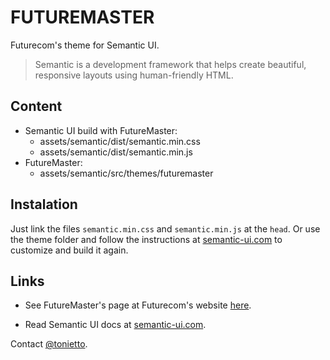 # FUTUREMASTER #

Futurecom's theme for Semantic UI.

> Semantic is a development framework that helps create beautiful, responsive layouts using human-friendly HTML.

## Content ##

* Semantic UI build with FutureMaster:
    * assets/semantic/dist/semantic.min.css
    * assets/semantic/dist/semantic.min.js
* FutureMaster:
    * assets/semantic/src/themes/futuremaster

## Instalation ##

Just link the files `semantic.min.css` and `semantic.min.js` at the `head`. Or use the theme folder and follow the instructions at [semantic-ui.com](http://semantic-ui.com/introduction/build-tools.html) to customize and build it again.

## Links ##

* See FutureMaster's page at Futurecom's website [here](http://en.futurecom.com.br/futuremaster). 

* Read Semantic UI docs at [semantic-ui.com](http://semantic-ui.com/).

Contact [@tonietto](http://twitter.com/tonietto).
